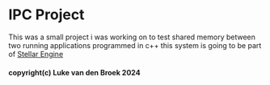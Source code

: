 # IPC Project

This was a small project i was working on to test shared memory between two running applications programmed in c++ this system is going to be part of [Stellar Engine](https://github.com/OuterCelestics/StellarEngine)

#### copyright(c) Luke van den Broek 2024
